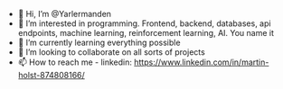 - 👋 Hi, I’m @Yarlermanden
- 👀 I’m interested in programming. Frontend, backend, databases, api endpoints, machine learning, reinforcement learning, AI. You name it
- 🌱 I’m currently learning everything possible
- 💞️ I’m looking to collaborate on all sorts of projects
- 📫 How to reach me - linkedin: https://www.linkedin.com/in/martin-holst-874808166/

<!---
Yarlermanden/Yarlermanden is a ✨ special ✨ repository because its `README.md` (this file) appears on your GitHub profile.
You can click the Preview link to take a look at your changes.
--->
